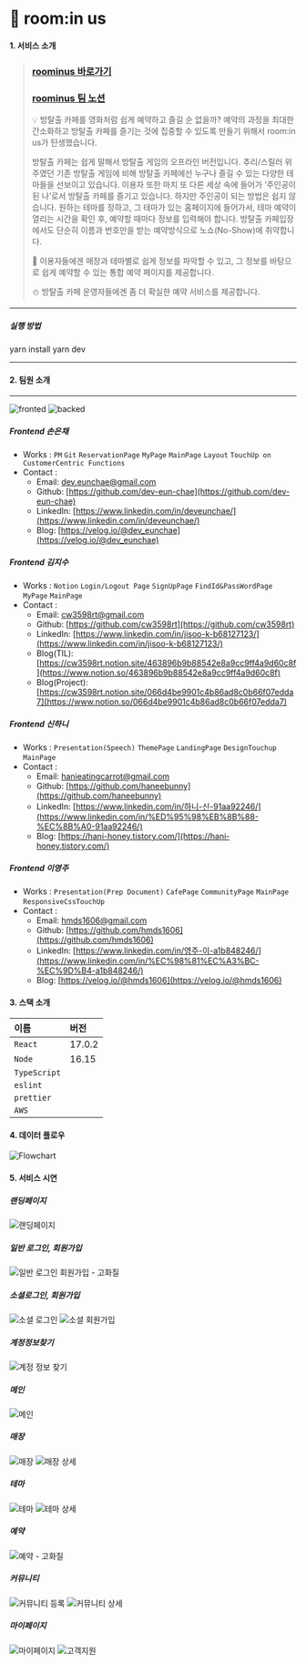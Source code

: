 
# 🌙 room:in us

#### 1. 서비스 소개

> 
> ### [roominus 바로가기](https://roominus.site/)
> ### [roominus 팀 노션](https://www.notion.so/dingco/5-09de646b20204534b0012b0838aaabf7)
>
>💡 방탈출 카페를 영화처럼 쉽게 예약하고 즐길 순 없을까? 예약의 과정을 최대한 간소화하고 방탈출 카페를 즐기는 것에 집중할 수 있도록 만들기 위해서 room:in us가 탄생했습니다.
>
> 방탈출 카페는 쉽게 말해서 방탈출 게임의 오프라인 버전입니다. 추리/스릴러 위주였던 기존 방탈출 게임에 비해 방탈출 카페에선 누구나 즐길 수 있는 다양한 테마들을 선보이고 있습니다. 이용자 또한 마치 또 다른 세상 속에 들어가 ‘주인공이 된 나’로서 방탈출 카페를 즐기고 있습니다. 하지만 주인공이 되는 방법은 쉽지 않습니다. 원하는 테마를 정하고, 그 테마가 있는 홈페이지에 들어가서, 테마 예약이 열리는 시간을 확인 후, 예약할 때마다 정보를 입력해야 합니다. 방탈출 카페입장에서도 단순히 이름과 번호만을 받는 예약방식으로 노쇼(No-Show)에 취약합니다.
>
> 🌟 이용자들에겐 매장과 테마별로 쉽게 정보를 파악할 수 있고, 그 정보를 바탕으로 쉽게 예약할 수 있는 통합 예약 페이지를 제공합니다.
>
> ⛄️ 방탈출 카페 운영자들에겐 좀 더 확실한 예약 서비스를 제공합니다.

___
##### 실행 방법
yarn install
yarn dev
___

#### 2. 팀원 소개
___
![fronted](https://user-images.githubusercontent.com/104378330/182298195-37e90f9d-bd2c-4de0-a2c5-09bbf6d13644.png)
![backed](https://user-images.githubusercontent.com/104378330/182298394-de643761-2ff3-4d69-9682-e8fa1628400d.png)


##### Frontend 손은채

- Works : `PM` `Git` `ReservationPage` `MyPage` `MainPage`  `Layout` `TouchUp on CustomerCentric Functions`
- Contact :
    - Email: dev.eunchae@gmail.com
    - Github: [https://github.com/dev-eun-chae](https://github.com/dev-eun-chae)
    - LinkedIn: [https://www.linkedin.com/in/deveunchae/](https://www.linkedin.com/in/deveunchae/)
    - Blog: [https://velog.io/@dev_eunchae](https://velog.io/@dev_eunchae)
    
##### Frontend 김지수

- Works : `Notion` `Login/Logout Page` `SignUpPage` `FindId&PassWordPage` `MyPage` `MainPage`
- Contact :
    - Email: cw3598rt@gmail.com
    - Github: [https://github.com/cw3598rt](https://github.com/cw3598rt)
    - LinkedIn: [https://www.linkedin.com/in/jisoo-k-b68127123/](https://www.linkedin.com/in/jisoo-k-b68127123/)
    - Blog(TIL): [https://cw3598rt.notion.site/463896b9b88542e8a9cc9ff4a9d60c8f](https://www.notion.so/463896b9b88542e8a9cc9ff4a9d60c8f)
    - Blog(Project): [https://cw3598rt.notion.site/066d4be9901c4b86ad8c0b66f07edda7](https://www.notion.so/066d4be9901c4b86ad8c0b66f07edda7)

##### Frontend 신하니

- Works : `Presentation(Speech)` `ThemePage` `LandingPage` `DesignTouchup` `MainPage`
- Contact :
    - Email: hanieatingcarrot@gmail.com
    - Github: [https://github.com/haneebunny](https://github.com/haneebunny)
    - LinkedIn: [https://www.linkedin.com/in/하니-신-91aa92246/](https://www.linkedin.com/in/%ED%95%98%EB%8B%88-%EC%8B%A0-91aa92246/)
    - Blog: [https://hani-honey.tistory.com/](https://hani-honey.tistory.com/)

##### Frontend 이영주
- Works : `Presentation(Prep Document)` `CafePage` `CommunityPage` `MainPage` `ResponsiveCssTouchUp`
- Contact :
    - Email: hmds1606@gmail.com
    - Github: [https://github.com/hmds1606](https://github.com/hmds1606)
    - LinkedIn: [https://www.linkedin.com/in/영주-이-a1b848246/](https://www.linkedin.com/in/%EC%98%81%EC%A3%BC-%EC%9D%B4-a1b848246/)
    - Blog: [https://velog.io/@hmds1606](https://velog.io/@hmds1606)


#### 3. 스택 소개


|   이름    |   버전  |
| :-------- | :------ |
| `React`   | 17.0.2  |
| `Node`    | 16.15   |
| `TypeScript`|       |
| `eslint`  |         |
| `prettier`|         |
| `AWS`     |         |


#### 4. 데이터 플로우

![Flowchart](https://user-images.githubusercontent.com/104378330/182285973-4ae1ffe4-3dfd-4d77-9212-37f18c8d2c3f.jpeg)


#### 5. 서비스 시연

##### 랜딩페이지
![랜딩페이지](https://user-images.githubusercontent.com/104378330/183347733-14e348d5-704b-48ed-86d2-00437f66b727.gif)

##### 일반 로그인, 회원가입
![일반 로그인 회원가입 - 고화질](https://user-images.githubusercontent.com/104378330/183350179-062f420a-4fbc-4335-9ceb-90fa71b2ec8b.gif)


##### 소셜로그인, 회원가입
![소셜 로그인](https://user-images.githubusercontent.com/104378330/183347602-30fe191a-bcd0-47e4-85f8-6b70ad8c0a7d.gif)
![소셜 회원가입](https://user-images.githubusercontent.com/104378330/183347611-ca205f73-7b24-4d3e-bc77-188bdd5bdb8c.gif)

##### 계정정보찾기
![계정 정보 찾기](https://user-images.githubusercontent.com/104378330/183349971-4b9943ca-ae55-4477-9c3b-df9e8fb380a8.gif)

##### 메인
![메인](https://user-images.githubusercontent.com/104378330/183350372-aa73c4e2-bbd8-4382-b95b-a57537adc893.gif)

##### 매장
![매장](https://user-images.githubusercontent.com/104378330/183352310-d4649280-e34d-4cad-bc8d-950f2dc1430d.gif)
![매장 상세](https://user-images.githubusercontent.com/104378330/183358077-662529d5-b9eb-43f5-9622-99bf10bb3be4.gif)

##### 테마
![테마](https://user-images.githubusercontent.com/104378330/183348013-6b5ddb6e-2c36-4f61-80a9-65aa5a42e3bc.gif)
![테마 상세](https://user-images.githubusercontent.com/104378330/183358119-2814c0c7-96e9-4bf2-b6c7-6401c4fa70eb.gif)

##### 예약
![예약 - 고화질](https://user-images.githubusercontent.com/104378330/183350065-56d86301-980a-4e60-9b06-c9d10f5a6338.gif)

##### 커뮤니티
![커뮤니티 등록](https://user-images.githubusercontent.com/104378330/183358085-e02fa22b-5812-4385-b233-6f985590a781.gif)
![커뮤니티 상세](https://user-images.githubusercontent.com/104378330/183350618-a90013be-d600-4938-b59c-c00b76dc5864.gif)


##### 마이페이지
![마이페이지](https://user-images.githubusercontent.com/104378330/183349988-e42d4730-b5bb-4ecb-8ad4-fcab711b2713.gif)
![고객지원](https://user-images.githubusercontent.com/104378330/183349951-dded36d8-811d-4f6b-9f13-ff775a704bc6.gif)
